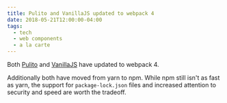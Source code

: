 ```yaml
---
title: Pulito and VanillaJS updated to webpack 4
date: 2018-05-21T12:00:00-04:00
tags:
  - tech
  - web components
  - a la carte
---
```


Both [Pulito](https://www.npmjs.com/package/pulito) and [VanillaJS](https://github.com/jcgregorio/vanillajs) have updated to webpack 4.

Additionally both have moved from yarn to npm. While npm still isn't as fast
as yarn, the support for `package-lock.json` files and increased attention to
security and speed are worth the tradeoff.

<a href="https://brid.gy/publish/twitter"></a>
